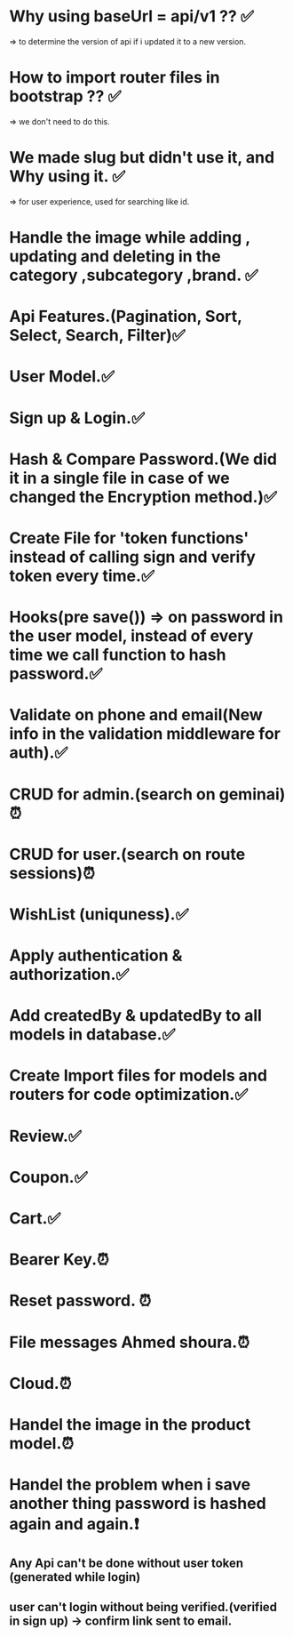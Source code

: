 
# Why using baseUrl = api/v1 ?? ✅
=> to determine the version of api if i updated it to a new version.
# How to import router files in bootstrap ?? ✅
=> we don't need to do this.
# We made slug but didn't use it, and Why using it. ✅
=> for user experience, used for searching like id.

# Handle the image while adding , updating and deleting in the category ,subcategory ,brand. ✅ 
# Api Features.(Pagination, Sort, Select, Search, Filter)✅

# User Model.✅
# Sign up & Login.✅
# Hash & Compare Password.(We did it in a single file in case of we changed the Encryption method.)✅
# Create File for 'token functions' instead of calling sign and verify token every time.✅
# Hooks(pre save()) => on password in the user model, instead of every time we call function to hash password.✅
# Validate on phone and email(New info in the validation middleware for auth).✅


# CRUD for admin.(search on geminai)⏰
# CRUD for user.(search on route sessions)⏰
# WishList (uniquness).✅
# Apply authentication & authorization.✅
# Add createdBy & updatedBy to all models in database.✅


# Create Import files for models and routers for code optimization.✅
# Review.✅
# Coupon.✅
# Cart.✅
# Bearer Key.⏰
# Reset password. ⏰





# File messages Ahmed shoura.⏰
# Cloud.⏰
# Handel the image in the product model.⏰
# Handel the problem when i save another thing password is hashed again and again.❗

## Any Api can't be done without user token (generated while login)
## user can't login without being verified.(verified in sign up) -> confirm link sent to email.
